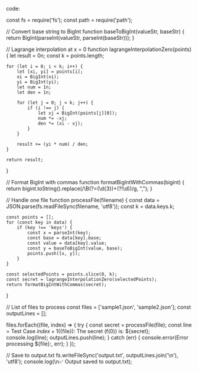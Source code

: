 code:

const fs = require('fs');
const path = require('path');

// Convert base string to BigInt
function baseToBigInt(valueStr, baseStr) {
    return BigInt(parseInt(valueStr, parseInt(baseStr)));
}

// Lagrange interpolation at x = 0
function lagrangeInterpolationZero(points) {
    let result = 0n;
    const k = points.length;

    for (let i = 0; i < k; i++) {
        let [xi, yi] = points[i];
        xi = BigInt(xi);
        yi = BigInt(yi);
        let num = 1n;
        let den = 1n;

        for (let j = 0; j < k; j++) {
            if (i !== j) {
                let xj = BigInt(points[j][0]);
                num *= -xj;
                den *= (xi - xj);
            }
        }

        result += (yi * num) / den;
    }

    return result;
}

// Format BigInt with commas
function formatBigIntWithCommas(bigint) {
    return bigint.toString().replace(/\B(?=(\d{3})+(?!\d))/g, ",");
}

// Handle one file
function processFile(filename) {
    const data = JSON.parse(fs.readFileSync(filename, 'utf8'));
    const k = data.keys.k;

    const points = [];
    for (const key in data) {
        if (key !== 'keys') {
            const x = parseInt(key);
            const base = data[key].base;
            const value = data[key].value;
            const y = baseToBigInt(value, base);
            points.push([x, y]);
        }
    }

    const selectedPoints = points.slice(0, k);
    const secret = lagrangeInterpolationZero(selectedPoints);
    return formatBigIntWithCommas(secret);
}

// List of files to process
const files = ['sample1.json', 'sample2.json'];
const outputLines = [];

files.forEach((file, index) => {
    try {
        const secret = processFile(file);
        const line = Test Case ${index + 1} (${file}): The secret (f(0)) is: ${secret};
        console.log(line);
        outputLines.push(line);
    } catch (err) {
        console.error(Error processing ${file}:, err);
    }
});

// Save to output.txt
fs.writeFileSync('output.txt', outputLines.join('\n'), 'utf8');
console.log(\n✅ Output saved to output.txt);
